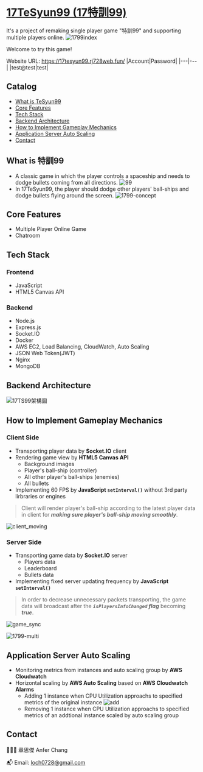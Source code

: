 # [17TeSyun99 (17特訓99)](https://17tesyun99.rj728web.fun/)
It's a project of remaking single player game "特訓99" and supporting multiple players online.
![1799index](https://user-images.githubusercontent.com/52148950/173866710-7f7c1654-2df8-49ae-b114-a5b9823e0c34.gif)

Welcome to try this game!

Website URL: https://17tesyun99.rj728web.fun/
|Account|Password|
|---|---|
|test@test|test|

## Catalog
* [What is TeSyun99](#what-is-tesyun99)
* [Core Features](#core-features)
* [Tech Stack](#tech-stack)
* [Backend Architecture](#backend-architecture)
* [How to Implement Gameplay Mechanics](#how-to-implement-gameplay-mechanics)
* [Application Server Auto Scaling](#application-server-auto-scaling)
* [Contact](#contact)

## What is 特訓99
* A classic game in which the player controls a spaceship and needs to dodge bullets coming from all directions. 
![99](https://user-images.githubusercontent.com/52148950/174002906-50432d08-3da6-4d2a-9c49-daee2bd885de.gif)
* In 17TeSyun99, the player should dodge other players' ball-ships and dodge bullets flying around the screen.
![1799-concept](https://user-images.githubusercontent.com/52148950/174010579-0031bf84-2a5b-42d3-8fa9-66a4eab6dd97.gif)

## Core Features
* Multiple Player Online Game
* Chatroom

## Tech Stack
### Frontend
* JavaScript
* HTML5 Canvas API
### Backend
* Node.js
* Express.js
* Socket.IO
* Docker
* AWS EC2, Load Balancing, CloudWatch, Auto Scaling
* JSON Web Token(JWT)
* Nginx
* MongoDB

## Backend Architecture
![17TS99架構圖](https://user-images.githubusercontent.com/52148950/174003165-9769f02c-f7e4-46c8-a96a-ed1ee5620e77.png)

## How to Implement Gameplay Mechanics 
### Client Side
* Transporting player data by **Socket.IO** client
* Rendering game view by **HTML5 Canvas API**
  * Background images
  * Player's ball-ship (controller)
  * All other player's ball-ships (enemies)
  * All bullets 
* Implementing 60 FPS by **JavaScript `setInterval()`** without 3rd party lirbraries or engines
> Client will render player's ball-ship according to the latest player data in client for ***making sure player's ball-ship moving smoothly***. 

![client_moving](https://user-images.githubusercontent.com/52148950/173869033-508bc3ac-2780-4239-b5a4-c18ac708bbb2.gif)

### Server Side
* Transporting game data by **Socket.IO** server
  * Players data
  * Leaderboard
  * Bullets data
* Implementing fixed server updating frequency by **JavaScript `setInterval()`**

> In order to decrease unnecessary packets transporting, the game data will broadcast after the ***`isPlayersInfoChanged` flag*** becoming ***true***. 

![game_sync](https://user-images.githubusercontent.com/52148950/173422891-aa073f7b-2d68-49d3-86b5-0aa1507e8902.png)

![1799-multi](https://user-images.githubusercontent.com/52148950/174009690-de5794da-b1e2-40e6-93b1-04e19d050d76.gif)

## Application Server Auto Scaling
* Monitoring metrics from instances and auto scaling group by **AWS Cloudwatch**
* Horizontal scaling by **AWS Auto Scaling** based on **AWS Cloudwatch Alarms**
  * Adding 1 instance when CPU Utilization approachs to specified metrics of the original instance
  ![add](https://user-images.githubusercontent.com/52148950/173033486-d9eb81cc-6acc-4ed2-a238-c9d2549da0ce.JPG)
  * Removing 1 instance when CPU Utilization approachs to specified metrics of an addtional instance scaled by auto scaling group

## Contact
👨🏻‍💻 章思傑 Anfer Chang

📬 Email: loch0728@gmail.com

